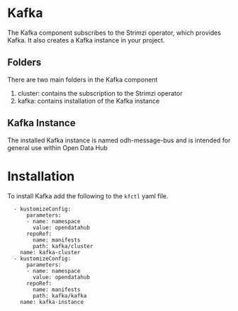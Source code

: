 # Kafka

The Kafka component subscribes to the Strimzi operator, which provides Kafka.  It also creates a
Kafka instance in your project.

## Folders
There are two main folders in the Kafka component
1. cluster: contains the subscription to the Strimzi operator
2. kafka: contains installation of the Kafka instance

## Kafka Instance

The installed Kafka instance is named odh-message-bus and is intended for general use within Open Data Hub

# Installation
To install Kafka add the following to the `kfctl` yaml file.

```
  - kustomizeConfig:
      parameters:
      - name: namespace
        value: opendatahub
      repoRef:
        name: manifests
        path: kafka/cluster
    name: kafka-cluster
  - kustomizeConfig:
      parameters:
      - name: namespace
        value: opendatahub
      repoRef:
        name: manifests
        path: kafka/kafka
    name: kafka-instance
```
